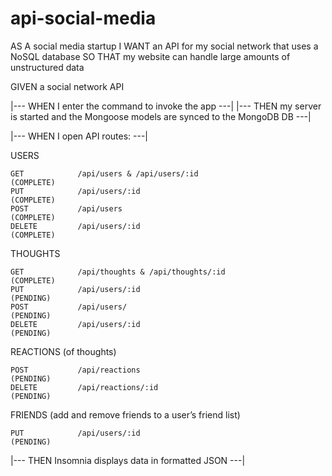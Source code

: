 # api-social-media

AS A social media startup
I WANT an API for my social network that uses a NoSQL database
SO THAT my website can handle large amounts of unstructured data

GIVEN a social network API

|---         WHEN I enter the command to invoke the app         ---| 
|--- THEN my server is started and the Mongoose models are synced to the MongoDB DB  ---| 

|---         WHEN I open API routes:         ---|                        

  USERS     

    GET            /api/users & /api/users/:id                      (COMPLETE)
    PUT            /api/users/:id                                   (COMPLETE)
    POST           /api/users                                       (COMPLETE)
    DELETE         /api/users/:id                                   (COMPLETE)

  THOUGHTS  

    GET            /api/thoughts & /api/thoughts/:id                (COMPLETE)
    PUT            /api/users/:id                                   (PENDING)
    POST           /api/users/                                      (PENDING)
    DELETE         /api/users/:id                                   (PENDING)

  REACTIONS (of thoughts)

    POST           /api/reactions                                   (PENDING)
    DELETE         /api/reactions/:id                               (PENDING)

  FRIENDS  (add and remove friends to a user’s friend list)

    PUT            /api/users/:id                                   (PENDING)

|--- THEN Insomnia displays data in formatted JSON ---|  
